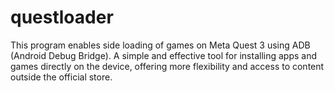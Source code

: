 # questloader
This program enables side loading of games on Meta Quest 3 using ADB (Android Debug Bridge). A simple and effective tool for installing apps and games directly on the device, offering more flexibility and access to content outside the official store.

